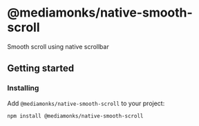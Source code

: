 # @mediamonks/native-smooth-scroll

Smooth scroll using native scrollbar

## Getting started

### Installing

Add `@mediamonks/native-smooth-scroll` to your project:
```sh
npm install @mediamonks/native-smooth-scroll
```
